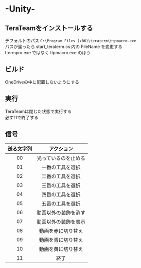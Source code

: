 # -Unity-

## TeraTeamをインストールする

デフォルトのパス `C:\Program Files (x86)\teraterm\ttpmacro.exe`  
パスが違ったら start_teraterm.cs 内の FileName を変更する  
ttermpro.exe ではなく ttpmacro.exe のほう  
  
## ビルド

OneDriveの中に配置しないようにする  

## 実行

TeraTeamは閉じた状態で実行する  
必ず11で終了する  

## 信号

|送る文字列|アクション|
|:-:|:-:|
|00|光っているのを止める|
|01|一番の工具を選択|
|02|二番の工具を選択|
|03|三番の工具を選択|
|04|四番の工具を選択|
|05|五番の工具を選択|
|06|動画以外の装飾を消す|
|07|動画以外の装飾を表示|
|08|動画を赤に切り替え|
|09|動画を青に切り替え|
|10|動画を黄に切り替え|
|11|終了|
